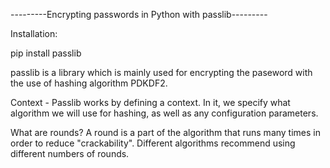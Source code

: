---------Encrypting passwords in Python with passlib---------

Installation:

pip install passlib

passlib is a library which is mainly used for encrypting the paseword with the use of hashing algorithm PDKDF2.


Context - Passlib works by defining a context. In it, we specify what algorithm we will use for hashing, as well as any configuration parameters.

What are rounds?
A round is a part of the algorithm that runs many times in order to reduce "crackability". Different algorithms recommend using different numbers of rounds.

